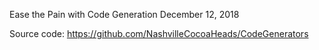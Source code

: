Ease the Pain with Code Generation
December 12, 2018

Source code:
https://github.com/NashvilleCocoaHeads/CodeGenerators
